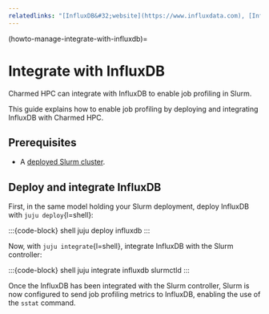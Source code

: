 ```yaml
---
relatedlinks: "[InfluxDB&#32;website](https://www.influxdata.com), [InfluxDB&#32;(Charmhub)](https://charmhub.io/influxdb), [InfluxDB&#32;charm&#32;repository](https://code.launchpad.net/influxdb-charm)"
---
```


(howto-manage-integrate-with-influxdb)=
# Integrate with InfluxDB

Charmed HPC can integrate with InfluxDB to enable job profiling in Slurm.

This guide explains how to enable job profiling by deploying and integrating InfluxDB with Charmed HPC.

## Prerequisites

- A [deployed Slurm cluster](#howto-setup-deploy-slurm).

## Deploy and integrate InfluxDB

First, in the same model holding your Slurm deployment, deploy InfluxDB with `juju deploy`{l=shell}:

:::{code-block} shell
juju deploy influxdb
:::

Now, with `juju integrate`{l=shell}, integrate InfluxDB with the Slurm controller:

:::{code-block} shell
juju integrate influxdb slurmctld
:::

Once the InfluxDB has been integrated with the Slurm controller, Slurm is now configured
to send job profiling metrics to InfluxDB, enabling the use of the `sstat` command.
